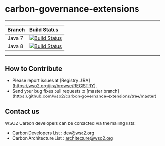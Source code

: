 # carbon-governance-extensions

---

|  Branch | Build Status |
| :------------ |:-------------
| Java 7      | [![Build Status](https://wso2.org/jenkins/job/carbon-governance-extensions/badge/icon)](https://wso2.org/jenkins/job/carbon-governance-extensions) |
| Java 8 | [![Build Status](https://wso2.org/jenkins/job/carbon-governance-extensions__java8/badge/icon)](https://wso2.org/jenkins/job/carbon-governance-extensions__java8/) |


---

## How to Contribute
* Please report issues at [Registry JIRA] (https://wso2.org/jira/browse/REGISTRY).
* Send your bug fixes pull requests to [master branch] (https://github.com/wso2/carbon-governance-extensions/tree/master) 

## Contact us
WSO2 Carbon developers can be contacted via the mailing lists:

* Carbon Developers List : dev@wso2.org
* Carbon Architecture List : architecture@wso2.org

